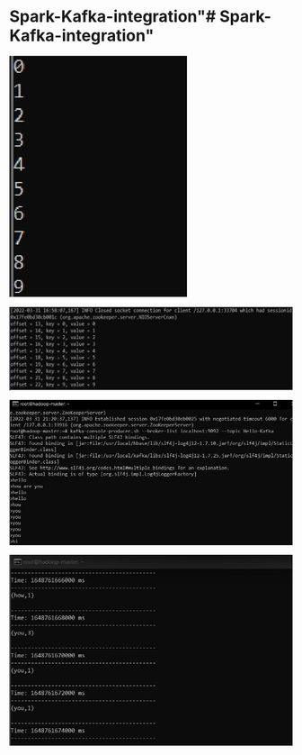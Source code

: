 # Spark-Kafka-integration"# Spark-Kafka-integration" 

![alt text](https://github.com/Ghassen-Da/Ghassen-Da-Spark-Kafka-integration/blob/main/cap-1.jpg)

![alt text](https://github.com/Ghassen-Da/Ghassen-Da-Spark-Kafka-integration/blob/main/cap-2.jpg)

![alt text](https://github.com/Ghassen-Da/Ghassen-Da-Spark-Kafka-integration/blob/main/cap-3.jpg)

![alt text](https://github.com/Ghassen-Da/Ghassen-Da-Spark-Kafka-integration/blob/main/cap-4.jpg)
